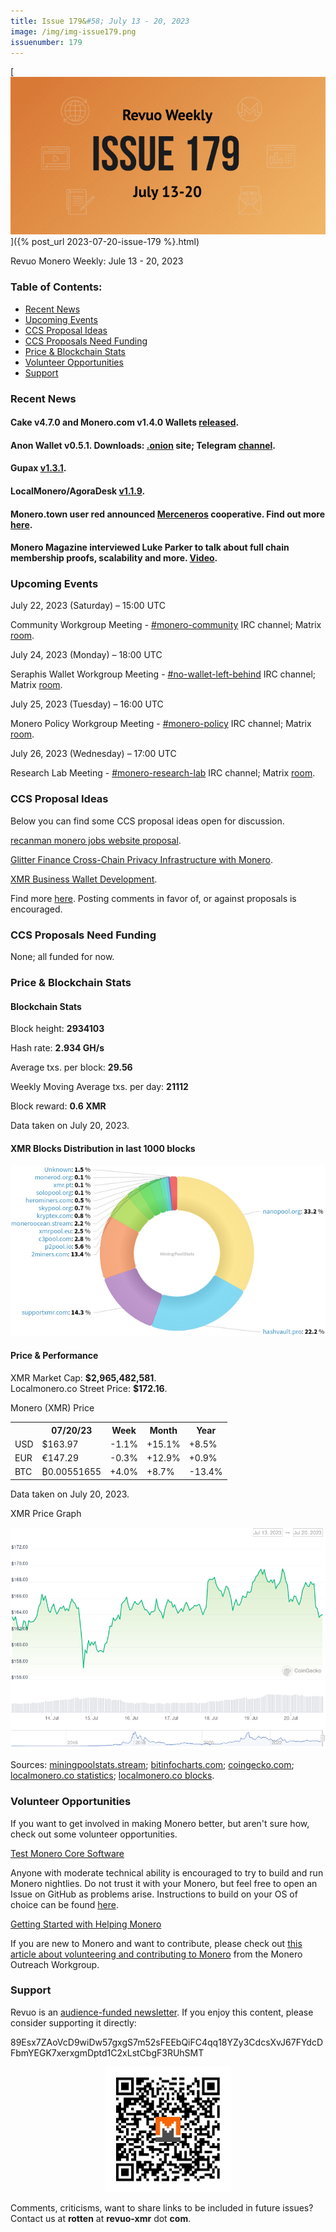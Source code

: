 ```yaml
---
title: Issue 179&#58; July 13 - 20, 2023
image: /img/img-issue179.png
issuenumber: 179
---
```

[<img src="/img/img-issue179.png" alt="Revuo Monero Weekly #179 Slide" class="img-lead">]({% post_url 2023-07-20-issue-179 %}.html)

<p class="text-lead">Revuo Monero Weekly: Jule 13 - 20, 2023</p>
<!--more-->

<h3>Table of Contents:</h3>
<ul class="contents">
    <li><a href="#news">Recent News</a></li>
    <li><a href="#events">Upcoming Events</a></li>
    <li><a href="#ideas">CCS Proposal Ideas</a></li>
    <li><a href="#proposals">CCS Proposals Need Funding</a></li>
    <li><a href="#stats">Price & Blockchain Stats</a></li>
    <li><a href="#volunteer">Volunteer Opportunities</a></li>
    <li><a href="#support">Support</a></li>
</ul>

<h3 id="news">Recent News</h3>

<div class="newsbyte">
    <h4>Cake v4.7.0 and Monero.com v1.4.0 Wallets <a href="https://github.com/cake-tech/cake_wallet/releases/tag/v4.7.0" target="_blank">released</a>.</h4>
</div>

<div class="newsbyte">
    <h4>Anon Wallet v0.5.1. Downloads: <a href="http://anonero5wmhraxqsvzq2ncgptq6gq45qoto6fnkfwughfl4gbt44swad.onion" target="_blank">.onion</a> site; Telegram <a href="https://t.me/anoneroapks" target="_blank">channel</a>.</h4>
</div>

<div class="newsbyte">
    <h4>Gupax <a href="https://github.com/hinto-janai/gupax/releases/tag/v1.3.1" target="_blank">v1.3.1</a>.</h4>
</div>

<div class="newsbyte">
    <h4>LocalMonero/AgoraDesk <a href="https://github.com/AgoraDesk-LocalMonero/agoradesk-app-foss/releases/tag/v1.1.9" target="_blank">v1.1.9</a>.</h4>
</div>

<div class="newsbyte">
    <h4>Monero.town user red announced <a href="https://merceneros.com/" target="_blank">Merceneros</a> cooperative. Find out more <a href="https://monero.town/post/122501" target="_blank">here</a>.</h4>
</div>

<div class="newsbyte">
    <h4>Monero Magazine interviewed Luke Parker to talk about full chain membership proofs, scalability and more. <a href="https://piped.adminforge.de/watch?v=HmB8ilBp2vE" target="_blank">Video</a>.</h4>
</div>

<h3 id="events">Upcoming Events</h3>

<div class="event">
    <p class="date" markdown="1">July 22, 2023 (Saturday) – 15:00 UTC</p>
    <p markdown="1">Community Workgroup Meeting - <a href="irc://irc.libera.chat/#monero-community" target="_blank">#monero-community</a> IRC channel; Matrix <a href="https://matrix.to/#/#monero-community:monero.social" target="_blank">room</a>.</p>
</div>

<div class="event">
    <p class="date" markdown="1">July 24, 2023 (Monday) – 18:00 UTC</p>
    <p markdown="1">Seraphis Wallet Workgroup Meeting - <a href="irc://irc.libera.chat/#no-wallet-left-behind" target="_blank">#no-wallet-left-behind</a> IRC channel; Matrix <a href="https://matrix.to/#/#no-wallet-left-behind:monero.social" target="_blank">room</a>.</p>
</div>

<div class="event">
    <p class="date" markdown="1">July 25, 2023 (Tuesday) – 16:00 UTC</p>
    <p markdown="1">Monero Policy Workgroup Meeting - <a href="irc://irc.libera.chat/#monero-policy" target="_blank">#monero-policy</a> IRC channel; Matrix <a href="https://matrix.to/#/#monero-policy:monero.social" target="_blank">room</a>.</p>
</div>

<div class="event">
    <p class="date" markdown="1">July 26, 2023 (Wednesday) – 17:00 UTC</p>
    <p markdown="1">Research Lab Meeting - <a href="irc://irc.libera.chat/#monero-research-lab" target="_blank">#monero-research-lab</a> IRC channel; Matrix <a href="https://matrix.to/#/#monero-research-lab:monero.social" target="_blank">room</a>.</p>
</div>

<h3 id="ideas">CCS Proposal Ideas</h3>

<p>Below you can find some CCS proposal ideas open for discussion.</p>

<div class="proposal">
<p><a href="https://repo.getmonero.org/monero-project/ccs-proposals/-/merge_requests/395" target="_blank">recanman monero jobs website proposal</a>.</p>
</div>

<div class="proposal">
<p><a href="https://repo.getmonero.org/monero-project/ccs-proposals/-/merge_requests/396" target="_blank">Glitter Finance Cross-Chain Privacy Infrastructure with Monero</a>.</p>
</div>

<div class="proposal">
<p><a href="https://repo.getmonero.org/monero-project/ccs-proposals/-/merge_requests/398" target="_blank">XMR Business Wallet Development</a>.</p>
</div>

<div class="proposal">
<p>Find more <a href="https://ccs.getmonero.org/ideas/" target="_blank">here</a>. Posting comments in favor of, or against proposals is encouraged.</p>
</div>

<h3 id="proposals">CCS Proposals Need Funding</h3>

<p>None; all funded for now.</p>

<h3 id="stats">Price & Blockchain Stats</h3>

<h4 class="stat">Blockchain Stats</h4>

<div class="bcstats">
    <p>Block height: <b>2934103</b></p>
    <p>Hash rate: <b>2.934 GH/s</b></p>
    <p>Average txs. per block: <b>29.56</b></p>
    <p>Weekly Moving Average txs. per day: <b>21112</b></p>
    <p>Block reward: <b>0.6 XMR</b></p>
</div>
<p class="note">Data taken on July 20, 2023.</p>

<h4 class="stat">XMR Blocks Distribution in last 1000 blocks</h4>
<p><img src="/img/hashrate-pool-distribution-0720.png" alt="Hashrate Pool Distribution Pie Chart"/></p>

<h4 class="stat" id="price-stat">Price & Performance</h4>

<div class="price-intro">XMR Market Cap: <b>$2,965,482,581</b>.<br/>Localmonero.co Street Price: <b>$172.16</b>.</div>

<p class="table-title">Monero (XMR) Price</p>
<table class="price-table">
  <tr class="row1">
    <th></th>
    <th>07/20/23</th>
    <th>Week</th>
    <th>Month</th>
    <th>Year</th>
  </tr>
  <tr>
    <td data-th="XMR to">USD</td>
    <td data-th="07/20/23">$163.97</td>
    <td data-th="Week" class="red">-1.1%</td>
    <td data-th="Month" class="green">+15.1%</td>
    <td data-th="Year" class="green">+8.5%</td>
  </tr>
  <tr class="row3">
    <td data-th="XMR to">EUR</td>
    <td data-th="07/20/23">€147.29</td>
    <td data-th="Week" class="red">-0.3%</td>
    <td data-th="Month" class="green">+12.9%</td>
    <td data-th="Year" class="red">+0.9%</td>
  </tr>
  <tr>
    <td data-th="XMR to">BTC</td>
    <td data-th="07/20/23">₿0.00551655</td>
    <td data-th="Week" class="green">+4.0%</td>
    <td data-th="Month" class="green">+8.7%</td>
    <td data-th="Year" class="red">-13.4%</td>
  </tr>
</table>
<p class="note">Data taken on July 20, 2023.</p>

<p class="table-title">XMR Price Graph</p>

![XMR Price Graph 07/13/23-07/20/23](/img/weekly-chart-0720.png "XMR Price Graph 07/13/23-07/20/23")

Sources: <a href="https://miningpoolstats.stream/monero" target="_blank">miningpoolstats.stream</a>; <a href="https://bitinfocharts.com/monero/" target="_blank">bitinfocharts.com</a>; <a href="https://www.coingecko.com/en/coins/monero" target="_blank">coingecko.com</a>; <a href="https://localmonero.co/statistics" target="_blank">localmonero.co statistics</a>; <a href="https://localmonero.co/blocks" target="_blank">localmonero.co blocks</a>.

<h3 id="volunteer">Volunteer Opportunities</h3>

<p>If you want to get involved in making Monero better, but aren't sure how, check out some volunteer opportunities.</p>

<div class="newsbyte">
    <p class="date"><a href="https://github.com/monero-project/monero" target="_blank">Test Monero Core Software</a></p>
    <p>Anyone with moderate technical ability is encouraged to try to build and run Monero nightlies. Do not trust it with your Monero, but feel free to open an Issue on GitHub as problems arise. Instructions to build on your OS of choice can be found <a href="https://github.com/monero-project/monero#compiling-monero-from-source" target="_blank">here</a>. </p>
</div>

<div class="newsbyte">
    <p class="date"><a href="https://github.com/monero-project/monero" target="_blank">Getting Started with Helping Monero</a></p>
    <p>If you are new to Monero and want to contribute, please check out <a href="https://github.com/monero-ecosystem/outreach-docs/blob/master/monero-outreach-docs/en/archive/getting_started_en.md" target="_blank">this article about volunteering and contributing to Monero</a> from the Monero Outreach Workgroup. </p>
</div>

<h3 id="support">Support</h3>

<p markdown="1">Revuo is an <a href="https://revuo-xmr.com/support/">audience-funded newsletter</a>. If you enjoy this content, please consider supporting it directly:</p>

<p class="address" markdown="1">89Esx7ZAoVcD9wiDw57gxgS7m52sFEEbQiFC4qq18YZy3CdcsXvJ67FYdcDFbmYEGK7xerxgmDptd1C2xLstCbgF3RUhSMT</p>

<p><center><a href="monero:89Esx7ZAoVcD9wiDw57gxgS7m52sFEEbQiFC4qq18YZy3CdcsXvJ67FYdcDFbmYEGK7xerxgmDptd1C2xLstCbgF3RUhSMT" class="qr"><img src="/img/donate-monero.jpg" style="max-width: 200px;"/></a></center></p>

Comments, criticisms, want to share links to be included in future issues? Contact us at **rotten** at **revuo-xmr** dot **com**.
